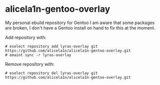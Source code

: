 # alicela1n-gentoo-overlay
My personal ebuild repository for Gentoo
I am aware that some packages are broken, I don't have a Gentoo install on hand to fix this at the moment.

Add repository with:
```
# eselect repository add lyras-overlay git https://github.com/alicela1n/alicela1n-gentoo-overlay.git
# emaint sync -r lyras-overlay
```

Remove repository with:
```
# eselect repository del lyras-overlay git https://github.com/alicela1n/alicela1n-gentoo-overlay.git
```
